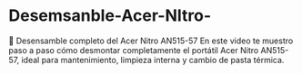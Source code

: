 # Desemsanble-Acer-NItro-
🧰 Desensamble completo del Acer Nitro AN515-57 En este video te muestro paso a paso cómo desmontar completamente el portátil Acer Nitro AN515-57, ideal para mantenimiento, limpieza interna y cambio de pasta térmica.
